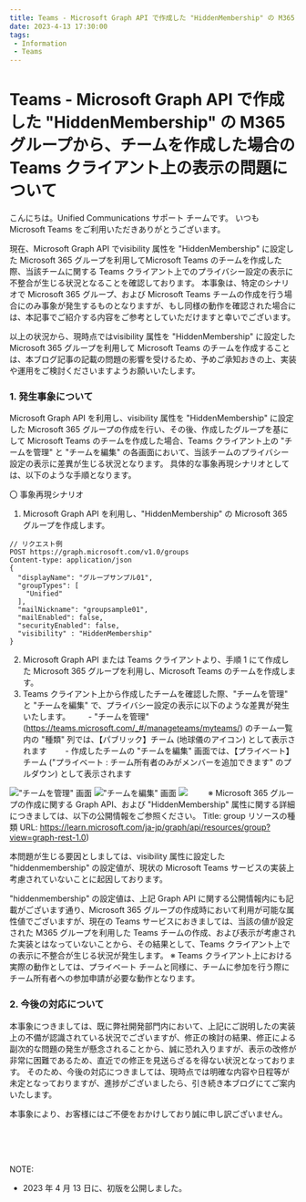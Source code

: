 ```yaml
---
title: Teams - Microsoft Graph API で作成した "HiddenMembership" の M365 グループから、チームを作成した場合の Teams クライアント上の表示の問題について
date: 2023-4-13 17:30:00
tags:
 - Information
 - Teams
---
```


# Teams - Microsoft Graph API で作成した "HiddenMembership" の M365 グループから、チームを作成した場合の Teams クライアント上の表示の問題について

こんにちは。Unified Communications サポート チームです。
いつも Microsoft Teams をご利用いただきありがとうございます。

現在、Microsoft Graph API でvisibility 属性を "HiddenMembership" に設定した Microsoft 365 グループを利用してMicrosoft Teams のチームを作成した際、当該チームに関する Teams クライアント上でのプライバシー設定の表示に不整合が生じる状況となることを確認しております。
本事象は、特定のシナリオで Microsoft 365 グループ、および Microsoft Teams チームの作成を行う場合にのみ事象が発生するものとなりますが、もし同様の動作を確認された場合には、本記事でご紹介する内容をご参考としていただけますと幸いでございます。

以上の状況から、現時点ではvisibility 属性を "HiddenMembership" に設定した Microsoft 365 グループを利用して Microsoft Teams のチームを作成することは、本ブログ記事の記載の問題の影響を受けるため、予めご承知おきの上、実装や運用をご検討くださいますようお願いいたします。


### 1. 発生事象について
Microsoft Graph API を利用し、visibility 属性を "HiddenMembership" に設定した Microsoft 365 グループの作成を行い、その後、作成したグループを基にして Microsoft Teams のチームを作成した場合、Teams クライアント上の "チームを管理" と "チームを編集" の各画面において、当該チームのプライバシー設定の表示に差異が生じる状況となります。
具体的な事象再現シナリオとしては、以下のような手順となります。

〇 事象再現シナリオ
1. Microsoft Graph API を利用し、"HiddenMembership" の Microsoft 365 グループを作成します。

```
// リクエスト例
POST https://graph.microsoft.com/v1.0/groups
Content-type: application/json
{
  "displayName": "グループサンプル01",
  "groupTypes": [
    "Unified"
  ],
  "mailNickname": "groupsample01",
  "mailEnabled": false,
  "securityEnabled": false,
  "visibility" : "HiddenMembership"
}
```

2. Microsoft Graph API または Teams クライアントより、手順 1 にて作成した Microsoft 365 グループを利用し、Microsoft Teams のチームを作成します。
3. Teams クライアント上から作成したチームを確認した際、"チームを管理" と "チームを編集" で、プライバシー設定の表示に以下のような差異が発生いたします。
　　- "チームを管理" (https://teams.microsoft.com/_#/manageteams/myteams/) のチーム一覧内の "種類" 列では、【パブリック】チーム (地球儀のアイコン) として表示されます
　　- 作成したチームの "チームを編集" 画面では、【プライベート】チーム ("プライベート : チーム所有者のみがメンバーを追加できます" のプルダウン) として表示されます

!["チームを管理" 画面](./001.jpg)
!["チームを編集" 画面](./002.jpg)
![](./003.jpg)　
　 
※ Microsoft 365 グループの作成に関する Graph API、および "HiddenMembership" 属性に関する詳細につきましては、以下の公開情報をご参照ください。 
   Title: group リソースの種類
   URL: https://learn.microsoft.com/ja-jp/graph/api/resources/group?view=graph-rest-1.0)


本問題が生じる要因としましては、visibility 属性に設定した "hiddenmembership" の設定値が、現状の Microsoft Teams サービスの実装上考慮されていないことに起因しております。

"hiddenmembership" の設定値は、上記 Graph API に関する公開情報内にも記載がございます通り、Microsoft 365 グループの作成時において利用が可能な属性値でございますが、現在の Teams サービスにおきましては、当該の値が設定された M365 グループを利用した Teams チームの作成、および表示が考慮された実装とはなっていないことから、その結果として、Teams クライアント上での表示に不整合が生じる状況が発生します。
※ Teams クライアント上における実際の動作としては、プライベート チームと同様に、チームに参加を行う際にチーム所有者への参加申請が必要な動作となります。

### 2. 今後の対応について
本事象につきましては、既に弊社開発部門内において、上記にご説明したの実装上の不備が認識されている状況でございますが、修正の検討の結果、修正による副次的な問題の発生が懸念されることから、誠に恐れ入りますが、表示の改修が非常に困難であるため、直近での修正を見送らざるを得ない状況となっております。
そのため、今後の対応につきましては、現時点では明確な内容や日程等が未定となっておりますが、進捗がございましたら、引き続き本ブログにてご案内いたします。

本事象により、お客様にはご不便をおかけしており誠に申し訳ございません。

<br />
<br />
<br />

NOTE:  
- 2023 年 4 月 13 日に、初版を公開しました。 